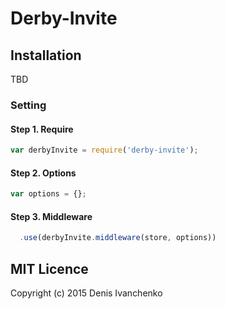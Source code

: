 # Derby-Invite

## Installation
TBD
### Setting
#### Step 1. Require
```javascript
var derbyInvite = require('derby-invite');
```
#### Step 2. Options
```javascript
var options = {};
```

#### Step 3. Middleware
```javascript
  .use(derbyInvite.middleware(store, options))
```

## MIT Licence

Copyright (c) 2015 Denis Ivanchenko